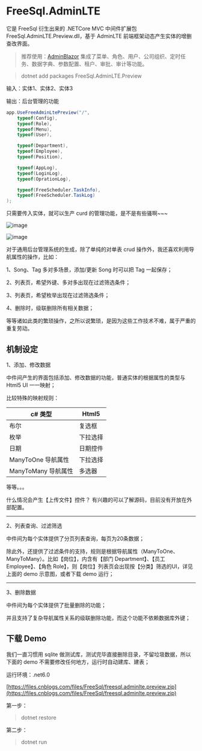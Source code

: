 # FreeSql.AdminLTE

它是 FreeSql 衍生出来的 .NETCore MVC 中间件扩展包 FreeSql.AdminLTE.Preview.dll，基于 AdminLTE 前端框架动态产生实体的增删查改界面。

> 推荐使用：[AdminBlazor](AdminBlazor) 集成了菜单、角色、用户、公司组织、定时任务、数据字典、参数配置、租户、审批、审计等功能。

> dotnet add packages FreeSql.AdminLTE.Preview

输入：实体1、实体2、实体3

输出：后台管理的功能

```csharp
app.UseFreeAdminLtePreview("/",
    typeof(Config),
    typeof(Role),
    typeof(Menu),
    typeof(User),

    typeof(Department),
    typeof(Employee),
    typeof(Position),

    typeof(AppLog),
    typeof(LoginLog),
    typeof(OprationLog),

    typeof(FreeScheduler.TaskInfo),
    typeof(FreeScheduler.TaskLog)
);
```

只需要传入实体，就可以生产 curd 的管理功能，是不是有些骚啊~~~

![image](https://user-images.githubusercontent.com/16286519/187557633-351e3fbe-ae87-461f-9e45-f1c31c6a2b92.png)

![image](https://user-images.githubusercontent.com/16286519/187557677-5333484e-92d3-42a4-8543-6baf89814540.png)

对于通用后台管理系统的生成，除了单纯的对单表 crud 操作外，我还喜欢利用导航属性的操作，比如：

1、Song、Tag 多对多场景，添加/更新 Song 时可以把 Tag 一起保存；

2、列表页，希望外键、多对多出现在过滤筛选条件；

3、列表页，希望枚举出现在过滤筛选条件；

4、删除时，级联删除所有相关数据；

等等诸如此类的繁琐操作，之所以说繁琐，是因为这些工作技术不难，属于严重的重复劳动。

## 机制设定

1、添加、修改数据

中件间产生的界面包括添加、修改数据的功能，普通实体的根据属性的类型与 Html5 UI 一一映射；

比较特殊的映射规则：

| c# 类型             | Html5    |
| ------------------- | -------- |
| 布尔                | 复选框   |
| 枚举                | 下拉选择 |
| 日期                | 日期控件 |
| ManyToOne 导航属性  | 下拉选择 |
| ManyToMany 导航属性 | 多选器   |

等等。。。

什么情况会产生【上传文件】控件？
有兴趣的可以了解源码，目前没有开放在外部配置。

---

2、列表查询、过滤筛选

中件间为每个实体提供了分页列表查询，每页为20条数据；

除此外，还提供了过滤条件的支持，规则是根据导航属性（ManyToOne、ManyToMany）。比如【岗位】，内含有【部门 Department】、【员工 Employee】、【角色 Role】，则【岗位】列表页会出现按【分类】筛选的UI，详见上面的 demo 示意图，或者下载 demo 运行；

---

3、删除数据

中件间为每个实体提供了批量删除的功能；

并且支持了复杂导航属性关系的级联删除功能，而这个功能不依赖数据库外键；

## 下载 Demo

我们一直习惯用 sqlite 做测试库，测试完毕直接删除目录，不留垃圾数据，所以下面的 demo 不需要修改任何地方，运行时自动建库、建表；

运行环境：.net6.0

[https://files.cnblogs.com/files/FreeSql/freesql.adminlte.preview.zip](https://files.cnblogs.com/files/FreeSql/freesql.adminlte.preview.zip)

第一步：

> dotnet restore

第二步：

> dotnet run
